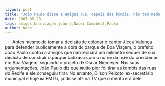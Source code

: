 ```yaml
---
layout: post
title: "João Paulo disse a amigos que, depois das kombis, não tem medo das elites intransigentes de Boa Viagem"
date: 2007-05-28
tags: amigos,boa viagem,joão d,Naomi Campbell,Paulo
author: None
---
```


&nbsp;
&nbsp;
&nbsp;
Antes mesmo de tomar a decis&atilde;o de colocar o cantor Alceu Valen&ccedil;a para defender publicamente a obra do parque de Boa Viagem, o prefeito Jo&atilde;o Paulo contou a amigos que n&atilde;o recuar&aacute; um mil&iacute;metro sequer de sua decis&atilde;o de construir o parque batizado com o nome da m&atilde;e do presidente, em Boa Viagem, seguindo o projeto de Oscar Niemeyer. 
Nas suas argumenta&ccedil;&otilde;es, Jo&atilde;o Paulo diz que muito pior foi tirar as kombis das ruas do Recife e ele conseguiu tirar. No entanto, Dilson Peixoto, ex-secret&aacute;rio municipal e hoje na EMTU,&nbsp;j&aacute; disse at&eacute; na TV&nbsp;que o m&eacute;rito era dele. 